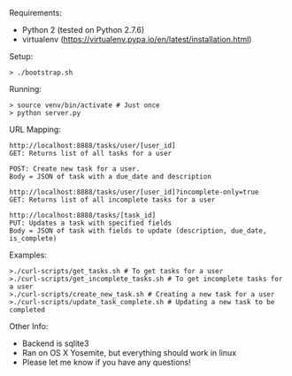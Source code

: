 
Requirements:
* Python 2 (tested on Python 2.7.6)
* virtualenv (https://virtualenv.pypa.io/en/latest/installation.html)

Setup:
```
> ./bootstrap.sh
```

Running:
```
> source venv/bin/activate # Just once
> python server.py
```

URL Mapping:
```
http://localhost:8888/tasks/user/[user_id]
GET: Returns list of all tasks for a user

POST: Create new task for a user.
Body = JSON of task with a due_date and description
```
```
http://localhost:8888/tasks/user/[user_id]?incomplete-only=true
GET: Returns list of all incomplete tasks for a user
```
```
http://localhost:8888/tasks/[task_id]
PUT: Updates a task with specified fields
Body = JSON of task with fields to update (description, due_date, is_complete)
```

Examples:
```
>./curl-scripts/get_tasks.sh # To get tasks for a user
>./curl-scripts/get_incomplete_tasks.sh # To get incomplete tasks for a user
>./curl-scripts/create_new_task.sh # Creating a new task for a user
>./curl-scripts/update_task_complete.sh # Updating a new task to be completed
```

Other Info:
* Backend is sqlite3
* Ran on OS X Yosemite, but everything should work in linux
* Please let me know if you have any questions!

